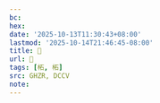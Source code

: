 ```yaml
---
bc:
hex:
date: '2025-10-13T11:30:43+08:00'
lastmod: '2025-10-14T21:46:45-08:00'
title: 󰦸
url: 󰦸
tags: [柘, 柘]
src: GHZR, DCCV
note:
---
```

